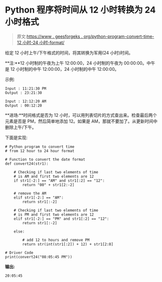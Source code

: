 # Python 程序将时间从 12 小时转换为 24 小时格式

> 原文:[https://www . geesforgeks . org/python-program-convert-time-12 小时-24 小时-format/](https://www.geeksforgeeks.org/python-program-convert-time-12-hour-24-hour-format/)

给定 12 小时上午/下午格式的时间，将其转换为军用(24 小时)时间。

**注:**12 小时制的午夜为上午 12:00:00，24 小时制的午夜为 00:00:00。中午是 12 小时制的中午 12:00:00，24 小时制的中午 12:00:00。

示例:

```
Input : 11:21:30 PM
Output : 23:21:30

Input : 12:12:20 AM
Output : 00:12:20

```

**进场:**时间格式是否为 12 小时，可以用列表切片的方式查出来。检查最后两个元素是否是 PM，然后简单地添加 12。如果是 AM，那就不要加了。从更新时间中删除上午/下午。

下面是实现:

```
# Python program to convert time
# from 12 hour to 24 hour format

# Function to convert the date format
def convert24(str1):

    # Checking if last two elements of time
    # is AM and first two elements are 12
    if str1[-2:] == "AM" and str1[:2] == "12":
        return "00" + str1[2:-2]

    # remove the AM    
    elif str1[-2:] == "AM":
        return str1[:-2]

    # Checking if last two elements of time
    # is PM and first two elements are 12   
    elif str1[-2:] == "PM" and str1[:2] == "12":
        return str1[:-2]

    else:

        # add 12 to hours and remove PM
        return str(int(str1[:2]) + 12) + str1[2:8]

# Driver Code        
print(convert24("08:05:45 PM"))
```

**输出:**

```
20:05:45
```
